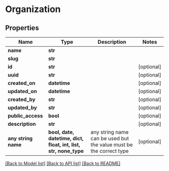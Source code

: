 # Organization


## Properties
Name | Type | Description | Notes
------------ | ------------- | ------------- | -------------
**name** | **str** |  | 
**slug** | **str** |  | 
**id** | **str** |  | [optional] 
**uuid** | **str** |  | [optional] 
**created_on** | **datetime** |  | [optional] 
**updated_on** | **datetime** |  | [optional] 
**created_by** | **str** |  | [optional] 
**updated_by** | **str** |  | [optional] 
**public_access** | **bool** |  | [optional] 
**description** | **str** |  | [optional] 
**any string name** | **bool, date, datetime, dict, float, int, list, str, none_type** | any string name can be used but the value must be the correct type | [optional]

[[Back to Model list]](../README.md#documentation-for-models) [[Back to API list]](../README.md#documentation-for-api-endpoints) [[Back to README]](../README.md)


